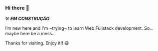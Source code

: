 ### Hi there 👋 

<!--
**XovanaMartins/XovanaMartins** is a ✨ _special_ ✨ repository because its `README.md` (this file) appears on your GitHub profile.

Here are some ideas to get you started:

- 🔭 I’m currently working on ...
- 🌱 I’m currently learning web fullstack development.
- 👯 I’m looking to collaborate on ...
- 🤔 I’m looking for help with ...
- 💬 Ask me about ...
- 📫 How to reach me: ...
- 😄 Pronouns: ...
- ⚡ Fun fact: ...
-->

⚒ ***EM CONSTRUÇÃO***


I’m new here and I'm ~trying~ to learn Web Fullstack development. So... maybe here be a mess...

Thanks for visiting. Enjoy it!! 😄
